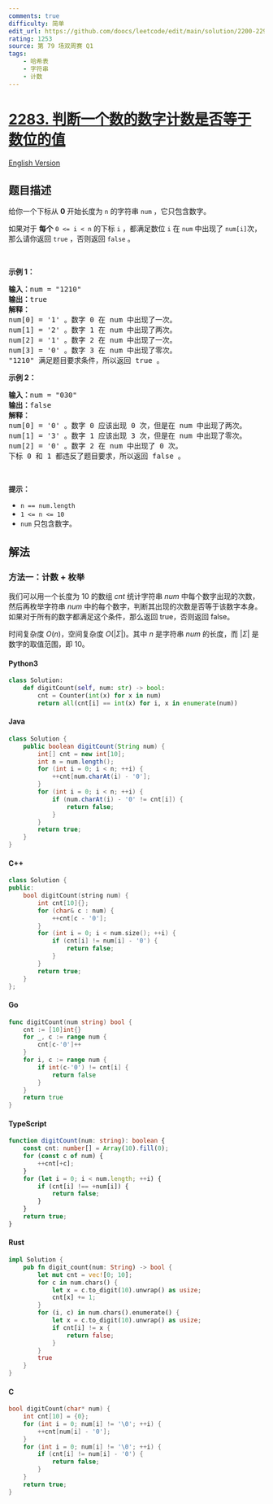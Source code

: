 ```yaml
---
comments: true
difficulty: 简单
edit_url: https://github.com/doocs/leetcode/edit/main/solution/2200-2299/2283.Check%20if%20Number%20Has%20Equal%20Digit%20Count%20and%20Digit%20Value/README.md
rating: 1253
source: 第 79 场双周赛 Q1
tags:
    - 哈希表
    - 字符串
    - 计数
---
```


<!-- problem:start -->

# [2283. 判断一个数的数字计数是否等于数位的值](https://leetcode.cn/problems/check-if-number-has-equal-digit-count-and-digit-value)

[English Version](/solution/2200-2299/2283.Check%20if%20Number%20Has%20Equal%20Digit%20Count%20and%20Digit%20Value/README_EN.md)

## 题目描述

<!-- description:start -->

<p>给你一个下标从 <strong>0</strong>&nbsp;开始长度为 <code>n</code>&nbsp;的字符串&nbsp;<code>num</code>&nbsp;，它只包含数字。</p>

<p>如果对于 <strong>每个</strong><em>&nbsp;</em><code>0 &lt;= i &lt; n</code>&nbsp;的下标&nbsp;<code>i</code>&nbsp;，都满足数位<em>&nbsp;</em><code>i</code>&nbsp;在 <code>num</code>&nbsp;中出现了&nbsp;<code>num[i]</code>次，那么请你返回&nbsp;<code>true</code>&nbsp;，否则返回&nbsp;<code>false</code>&nbsp;。</p>

<p>&nbsp;</p>

<p><strong>示例 1：</strong></p>

<pre>
<b>输入：</b>num = "1210"
<b>输出：</b>true
<strong>解释：</strong>
num[0] = '1' 。数字 0 在 num 中出现了一次。
num[1] = '2' 。数字 1 在 num 中出现了两次。
num[2] = '1' 。数字 2 在 num 中出现了一次。
num[3] = '0' 。数字 3 在 num 中出现了零次。
"1210" 满足题目要求条件，所以返回 true 。
</pre>

<p><strong>示例 2：</strong></p>

<pre>
<b>输入：</b>num = "030"
<b>输出：</b>false
<strong>解释：</strong>
num[0] = '0' 。数字 0 应该出现 0 次，但是在 num 中出现了两次。
num[1] = '3' 。数字 1 应该出现 3 次，但是在 num 中出现了零次。
num[2] = '0' 。数字 2 在 num 中出现了 0 次。
下标 0 和 1 都违反了题目要求，所以返回 false 。
</pre>

<p>&nbsp;</p>

<p><strong>提示：</strong></p>

<ul>
	<li><code>n == num.length</code></li>
	<li><code>1 &lt;= n &lt;= 10</code></li>
	<li><code>num</code>&nbsp;只包含数字。</li>
</ul>

<!-- description:end -->

## 解法

<!-- solution:start -->

### 方法一：计数 + 枚举

我们可以用一个长度为 $10$ 的数组 $\textit{cnt}$ 统计字符串 $\textit{num}$ 中每个数字出现的次数，然后再枚举字符串 $\textit{num}$ 中的每个数字，判断其出现的次数是否等于该数字本身。如果对于所有的数字都满足这个条件，那么返回 $\text{true}$，否则返回 $\text{false}$。

时间复杂度 $O(n)$，空间复杂度 $O(|\Sigma|)$。其中 $n$ 是字符串 $\textit{num}$ 的长度，而 $|\Sigma|$ 是数字的取值范围，即 $10$。

<!-- tabs:start -->

#### Python3

```python
class Solution:
    def digitCount(self, num: str) -> bool:
        cnt = Counter(int(x) for x in num)
        return all(cnt[i] == int(x) for i, x in enumerate(num))
```

#### Java

```java
class Solution {
    public boolean digitCount(String num) {
        int[] cnt = new int[10];
        int n = num.length();
        for (int i = 0; i < n; ++i) {
            ++cnt[num.charAt(i) - '0'];
        }
        for (int i = 0; i < n; ++i) {
            if (num.charAt(i) - '0' != cnt[i]) {
                return false;
            }
        }
        return true;
    }
}
```

#### C++

```cpp
class Solution {
public:
    bool digitCount(string num) {
        int cnt[10]{};
        for (char& c : num) {
            ++cnt[c - '0'];
        }
        for (int i = 0; i < num.size(); ++i) {
            if (cnt[i] != num[i] - '0') {
                return false;
            }
        }
        return true;
    }
};
```

#### Go

```go
func digitCount(num string) bool {
	cnt := [10]int{}
	for _, c := range num {
		cnt[c-'0']++
	}
	for i, c := range num {
		if int(c-'0') != cnt[i] {
			return false
		}
	}
	return true
}
```

#### TypeScript

```ts
function digitCount(num: string): boolean {
    const cnt: number[] = Array(10).fill(0);
    for (const c of num) {
        ++cnt[+c];
    }
    for (let i = 0; i < num.length; ++i) {
        if (cnt[i] !== +num[i]) {
            return false;
        }
    }
    return true;
}
```

#### Rust

```rust
impl Solution {
    pub fn digit_count(num: String) -> bool {
        let mut cnt = vec![0; 10];
        for c in num.chars() {
            let x = c.to_digit(10).unwrap() as usize;
            cnt[x] += 1;
        }
        for (i, c) in num.chars().enumerate() {
            let x = c.to_digit(10).unwrap() as usize;
            if cnt[i] != x {
                return false;
            }
        }
        true
    }
}
```

#### C

```c
bool digitCount(char* num) {
    int cnt[10] = {0};
    for (int i = 0; num[i] != '\0'; ++i) {
        ++cnt[num[i] - '0'];
    }
    for (int i = 0; num[i] != '\0'; ++i) {
        if (cnt[i] != num[i] - '0') {
            return false;
        }
    }
    return true;
}
```

<!-- tabs:end -->

<!-- solution:end -->

<!-- problem:end -->
